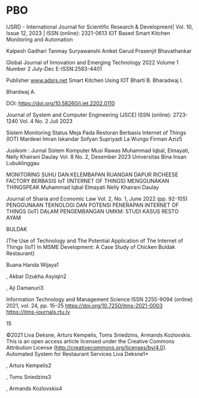 # PBO

IJSRD - International Journal for Scientific Research & Development| Vol. 10, Issue 12, 2023 | ISSN (online): 2321-0613
IOT Based Smart Kitchen Monitoring and Automation

Kalpesh Gadhari
Tanmay Suryawanshi
Aniket Garud
Prasenjit Bhavathankar


Global Journal of Innovation and
Emerging Technology
2022 Volume 1 Number 2 July-Dec
E-ISSN:2583-4401

Publisher www.adsrs.net
Smart Kitchen Using IOT
Bharti B.
Bharadwaj I.

Bhardwaj A.

DOI: https://doi.org/10.58260/j.iet.2202.0110


Journal of System and Computer Engineering (JSCE) ISSN (online): 2723-1240
Vol. 4 No. 2 Juli 2023

Sistem Monitoring Status Meja Pada Restoran Berbasis Internet of Things (IOT)
Mardewi
Imran Iskandar
Sofyan
Supriyadi La Wungo
Firman Aziz5


Jusikom : Jurnal Sistem Komputer Musi Rawas Muhammad Iqbal, Elmayati, Nelly Khairani Daulay
Vol. 8 No. 2, Desember 2023
Universitas Bina Insan Lubuklinggau 

MONITORING SUHU DAN KELEMBAPAN RUANGAN DAPUR RICHEESE FACTORY BERBASIS IoT (INTERNET OF THINGS) MENGGUNAKAN THINGSPEAK
Muhammad Iqbal
Elmayati
Nelly Khairani Daulay



Journal of Sharia and Economic Law
Vol. 2, No. 1, June 2022 (pp. 92-105)
PENGGUNAAN TEKNOLOGI DAN POTENSI PENERAPAN INTERNET OF
THINGS (IoT) DALAM PENGEMBANGAN UMKM: STUDI KASUS RESTO AYAM

BULDAK

(The Use of Technology and The Potential Application of The Internet of Things
(IoT) In MSME Development: A Case Study of Chicken Buldak Restaurant)

Buana Handa Wijaya1

, Akbar Dzukha Asyiqin2

, Aji Damanuri3

Information Technology and Management Science
ISSN 2255-9094 (online)
2021, vol. 24, pp. 15–25
https://doi.org/10.7250/itms-2021-0003
https://itms-journals.rtu.lv

15

©2021 Liva Deksne, Arturs Kempelis, Toms Sniedzins, Armands Kozlovskis.
This is an open access article licensed under the Creative Commons Attribution License (http://creativecommons.org/licenses/by/4.0).
Automated System for Restaurant Services
Liva Deksne1*

, Arturs Kempelis2

, Toms Sniedzins3

, Armands Kozlovskis4
